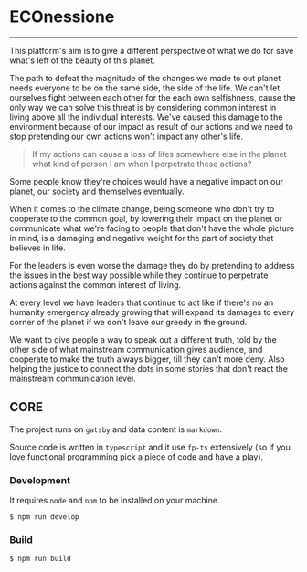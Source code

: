 # ECOnessione

---

This platform's aim is to give a different perspective of what we do for save what's left of the beauty of this planet.

The path to defeat the magnitude of the changes we made to out planet needs everyone to be on the same side, the side of the life. 
We can't let ourselves fight between each other for the each own selfishness, cause the only way we can solve this threat is by considering common interest in living above all the individual interests. We've caused this damage to the environment because of our impact as result of our actions and we need to stop pretending our own actions won't impact any other's life. 

> If my actions can cause a loss of lifes somewhere else in the planet what kind of person I am when I perpetrate these actions?

Some people know they're choices would have a negative impact on our planet, our society and themselves eventually.

When it comes to the climate change, being someone who don't try to cooperate to the common goal, by lowering their impact on the planet or communicate what we're facing to people that don't have the whole picture in mind, is a damaging and negative weight for the part of society that believes in life.

For the leaders is even worse the damage they do by pretending to address the issues in the best way possible while they continue to perpetrate actions against the common interest of living.

At every level we have leaders that continue to act like if there's no an humanity emergency already growing that will expand its damages to every corner of the planet if we don't leave our greedy in the ground.

We want to give people a way to speak out a different truth, told by the other side of what mainstream communication gives audience, and cooperate to make the truth always bigger, till they can't more deny.
Also helping the justice to connect the dots in some stories that don't react the mainstream communication level.

## CORE

The project runs on `gatsby` and data content is `markdown`.

Source code is written in `typescript` and it use `fp-ts` extensively (so if you love functional programming pick a piece of code and have a play).

### Development

It requires `node` and `npm` to be installed on your machine.

```
$ npm run develop
```

### Build
```
$ npm run build
```